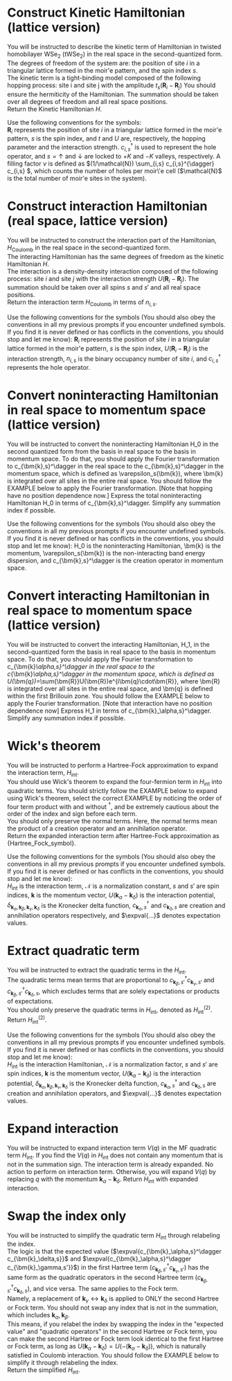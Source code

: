 # Construct Kinetic Hamiltonian (lattice version)
You will be instructed to describe the kinetic term of Hamiltonian in twisted homobilayer WSe$_2$ (tWSe$_2$) in the real space in the second-quantized form.   
The degrees of freedom of the system are: the position of site $i$ in a triangular lattice formed in the moir\'e pattern, and the spin index $s$.     
The kinetic term is a tight-binding model composed of the following hopping process: 
site i and site j with the amplitude $t_{s}\left(\bm{R}_i-\bm{R}_j\right)$
You should ensure the hermiticity of the Hamiltonian.
The summation should be taken over all degrees of freedom and all real space positions.  
Return the Kinetic Hamiltonian $H$.

Use the following conventions for the symbols:  
$\bm{R}_i$ represents the position of site $i$ in a triangular lattice formed in the moir\'e pattern, $s$ is the spin index, and $t$ and $U$ are, respectively, the hopping parameter and the interaction strength. $c_{i,s}^\dagger$ is used to represent the hole operator, and $s=\uparrow$ and $\downarrow$ are locked to $+K$ and $-K$ valleys, respectively. A filling factor $\nu$ is defined as $(1/\mathcal{N}) \sum_{i,s} c_{i,s}^{\dagger} c_{i,s} $, which counts the number of holes per moir\'e cell ($\mathcal{N}$ is the total number of moir\'e sites in the system).

# Construct interaction Hamiltonian (real space, lattice version)
You will be instructed to construct the interaction part of the Hamiltonian, $H_{\text{Coulomb}}$ in the real space in the second-quantized form.   
The interacting Hamiltonian has the same degrees of freedom as the kinetic Hamiltonian $H$.  
The interaction is a density-density interaction composed of the following process:
site $i$ and site $j$ with the interaction strength $U(\bm{R}_i-\bm{R}_j)$.
The summation should be taken over all spins $s$ and $s'$ and all real space positions.  
Return the interaction term $H_{\text{Coulomb}}$ in terms of $n_{i,s}$.

Use the following conventions for the symbols (You should also obey the conventions in all my previous prompts if you encounter undefined symbols. If you find it is never defined or has conflicts in the conventions, you should stop and let me know): 
$\bm{R}_i$ represents the position of site $i$ in a triangular lattice formed in the moir\'e pattern, $s$ is the spin index, $U(\bm{R}_i-\bm{R}_j)$ is the interaction strength, $n_{i,s}$ is the binary occupancy number of site $i$, and $c_{i,s}^\dagger$ represents the hole operator.

# Convert noninteracting Hamiltonian in real space to momentum space (lattice version)
You will be instructed to convert the noninteracting Hamiltonian H_0 in the second quantized form from the basis in real space to the basis in momentum space. 
To do that, you should apply the Fourier transformation to c_{\bm{k},s}^\dagger in the real space to the c_{\bm{k},s}^\dagger in the momentum space, which is defined as \varepsilon_s(\bm{k}), where \bm{k} is integrated over all sites in the entire real space. You should follow the EXAMPLE below to apply the Fourier transformation. [Note that hopping have no position dependence now.]
Express the total noninteracting Hamiltonian H_0 in terms of c_{\bm{k},s}^\dagger. Simplify any summation index if possible.

Use the following conventions for the symbols (You should also obey the conventions in all my previous prompts if you encounter undefined symbols. If you find it is never defined or has conflicts in the conventions, you should stop and let me know):
H_0 is the noninteracting Hamiltonian, \bm{k} is the momentum, \varepsilon_s(\bm{k}) is the non-interacting band energy dispersion, and c_{\bm{k},s}^\dagger is the creation operator in momentum space.

# Convert interacting Hamiltonian in real space to momentum space (lattice version)
You will be instructed to convert the interacting Hamiltonian, H_1, in the second-quantized form the basis in real space to the basis in momentum space.
To do that, you should apply the Fourier transformation to c_{\bm{k}_\alpha,s}^\dagger in the real space to the c_{\bm{k}_\alpha,s}^\dagger in the momentum space, which is defined as U(\bm{q})=\sum_{\bm{R}}U(\bm{R})e^{i\bm{q}\cdot\bm{R}}, where \bm{R} is integrated over all sites in the entire real space, and \bm{q} is defined within the first Brillouin zone. You should follow the EXAMPLE below to apply the Fourier transformation. [Note that interaction have no position dependence now]
Express H_1 in terms of c_{\bm{k}_\alpha,s}^\dagger. Simplify any summation index if possible.

# Wick's theorem
You will be instructed to perform a Hartree-Fock approximation to expand the interaction term, $H_{\text{int}}$.  
You should use Wick's theorem to expand the four-fermion term in $H_{\text{int}}$ into quadratic terms. You should strictly follow the EXAMPLE below to expand using Wick's theorem, select the correct EXAMPLE by noticing the order of four term product with and without ${{}}^\dagger$, and be extremely cautious about the order of the index and sign before each term.  
You should only preserve the normal terms. Here, the normal terms mean the product of a creation operator and an annihilation operator.  
Return the expanded interaction term after Hartree-Fock approximation as {Hartree_Fock_symbol}.

Use the following conventions for the symbols (You should also obey the conventions in all my previous prompts if you encounter undefined symbols. If you find it is never defined or has conflicts in the conventions, you should stop and let me know):  
$H_{\text{int}}$ is the interaction term, $\mathcal{N}$ is a normalization constant, $s$ and $s'$ are spin indices, $\bm{k}$ is the momentum vector, $U(\bm{k}_\alpha-\bm{k}_\delta)$ is the interaction potential, $\delta_{\bm{k}_\alpha,\bm{k}_\beta,\bm{k}_\gamma,\bm{k}_\delta}$ is the Kronecker delta function, $c_{\bm{k}_\alpha,s}^\dagger$ and $c_{\bm{k}_\delta,s}$ are creation and annihilation operators respectively, and $\expval{...}$ denotes expectation values.

# Extract quadratic term
You will be instructed to extract the quadratic terms in the $H_{\text{int}}$.  
The quadratic terms mean terms that are proportional to $c_{\bm{k}_\beta,s'}^\dagger c_{\bm{k}_\gamma,s'}$ and $c_{\bm{k}_\beta,s'}^\dagger c_{\bm{k}_\delta,s}$, which excludes terms that are solely expectations or products of expectations.  
You should only preserve the quadratic terms in $H_{\text{int}}$, denoted as $H_{\text{int}}^{(2)}$.  
Return $H_{\text{int}}^{(2)}$.  

Use the following conventions for the symbols (You should also obey the conventions in all my previous prompts if you encounter undefined symbols. If you find it is never defined or has conflicts in the conventions, you should stop and let me know):  
$H_{\text{int}}$ is the interaction Hamiltonian, $\mathcal{N}$ is a normalization factor, $s$ and $s'$ are spin indices, $\bm{k}$ is the momentum vector, $U(\bm{k}_\alpha-\bm{k}_\delta)$ is the interaction potential, $\delta_{\bm{k}_\alpha,\bm{k}_\beta,\bm{k}_\gamma,\bm{k}_\delta}$ is the Kronecker delta function, $c_{\bm{k}_\alpha,s}^\dagger$ and $c_{\bm{k}_\delta,s}$ are creation and annihilation operators, and $\expval{...}$ denotes expectation values.

# Expand interaction
You will be instructed to expand interaction term $V(q)$ in the MF quadratic term $H_{\text{int}}$.
If you find the $V(q)$ in $H_{\text{int}}$ does not contain any momentum that is not in the summation sign. The interaction term is already expanded. No action to perform on interaction term.
Otherwise, you will expand $V(q)$ by replacing $q$ with the momentum $\bm{k}_\alpha-\bm{k}_\delta$.
Return $H_{\text{int}}$ with expanded interaction.

# Swap the index only
You will be instructed to simplify the quadratic term $H_{\text{int}}$ through relabeling the index.  
The logic is that the expected value ($\expval{c_{\bm{k}_\alpha,s}^\dagger c_{\bm{k}_\delta,s}}$ and $\expval{c_{\bm{k}_\alpha,s}^\dagger c_{\bm{k}_\gamma,s'}}$) in the first Hartree term ($c_{\bm{k}_\beta,s'}^\dagger c_{\bm{k}_\gamma,s'}$) has the same form as the quadratic operators in the second Hartree term ($c_{\bm{k}_\beta,s'}^\dagger c_{\bm{k}_\delta,s}$), and vice versa. The same applies to the Fock term.  
Namely, a replacement of $\bm{k}_\gamma \leftrightarrow \bm{k}_\delta$ is applied to ONLY the second Hartree or Fock term. You should not swap any index that is not in the summation, which includes $\bm{k}_\alpha, \bm{k}_\beta$.  
This means, if you relabel the index by swapping the index in the "expected value" and "quadratic operators" in the second Hartree or Fock term, you can make the second Hartree or Fock term look identical to the first Hartree or Fock term, as long as $U(\bm{k}_\alpha-\bm{k}_\delta)=U(-(\bm{k}_\alpha-\bm{k}_\delta))$, which is naturally satisfied in Coulomb interaction. You should follow the EXAMPLE below to simplify it through relabeling the index.  
Return the simplified $H_{\text{int}}$.

